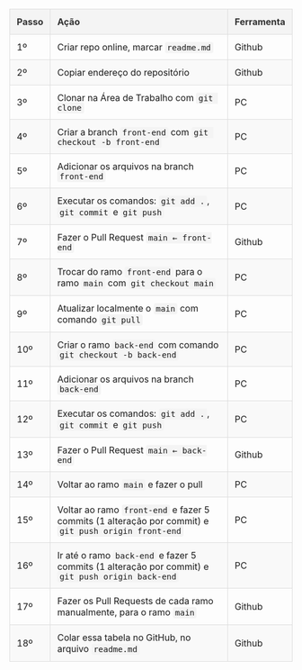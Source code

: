 <!DOCTYPE html>
<html lang="pt-br">
<head>
    <meta charset="UTF-8">
    <meta name="viewport" content="width=device-width, initial-scale=1.0">
    <title>Tabela de Passos</title>
    <style>
        table {
            width: 100%;
            border-collapse: collapse;
            margin: 20px 0;
        }
        th, td {
            border: 1px solid #ddd;
            padding: 12px;
            text-align: left;
        }
        th {
            background-color: #f4f4f4;
            color: #333;
        }
        tr:nth-child(even) {
            background-color: #f9f9f9;
        }
        tr:hover {
            background-color: #eaeaea;
        }
        code {
            background-color: #f4f4f4;
            border-radius: 4px;
            padding: 2px 4px;
            font-size: 90%;
        }
    </style>
</head>
<body>
    <table>
        <thead>
            <tr>
                <th>Passo</th>
                <th>Ação</th>
                <th>Ferramenta</th>
            </tr>
        </thead>
        <tbody>
            <tr>
                <td>1º</td>
                <td>Criar repo online, marcar <code>readme.md</code></td>
                <td>Github</td>
            </tr>
            <tr>
                <td>2º</td>
                <td>Copiar endereço do repositório</td>
                <td>Github</td>
            </tr>
            <tr>
                <td>3º</td>
                <td>Clonar na Área de Trabalho com <code>git clone</code></td>
                <td>PC</td>
            </tr>
            <tr>
                <td>4º</td>
                <td>Criar a branch <code>front-end</code> com <code>git checkout -b front-end</code></td>
                <td>PC</td>
            </tr>
            <tr>
                <td>5º</td>
                <td>Adicionar os arquivos na branch <code>front-end</code></td>
                <td>PC</td>
            </tr>
            <tr>
                <td>6º</td>
                <td>Executar os comandos: <code>git add .</code>, <code>git commit</code> e <code>git push</code></td>
                <td>PC</td>
            </tr>
            <tr>
                <td>7º</td>
                <td>Fazer o Pull Request <code>main &larr; front-end</code></td>
                <td>Github</td>
            </tr>
            <tr>
                <td>8º</td>
                <td>Trocar do ramo <code>front-end</code> para o ramo <code>main</code> com <code>git checkout main</code></td>
                <td>PC</td>
            </tr>
            <tr>
                <td>9º</td>
                <td>Atualizar localmente o <code>main</code> com comando <code>git pull</code></td>
                <td>PC</td>
            </tr>
            <tr>
                <td>10º</td>
                <td>Criar o ramo <code>back-end</code> com comando <code>git checkout -b back-end</code></td>
                <td>PC</td>
            </tr>
            <tr>
                <td>11º</td>
                <td>Adicionar os arquivos na branch <code>back-end</code></td>
                <td>PC</td>
            </tr>
            <tr>
                <td>12º</td>
                <td>Executar os comandos: <code>git add .</code>, <code>git commit</code> e <code>git push</code></td>
                <td>PC</td>
            </tr>
            <tr>
                <td>13º</td>
                <td>Fazer o Pull Request <code>main &larr; back-end</code></td>
                <td>Github</td>
            </tr>
            <tr>
                <td>14º</td>
                <td>Voltar ao ramo <code>main</code> e fazer o pull</td>
                <td>PC</td>
            </tr>
            <tr>
                <td>15º</td>
                <td>Voltar ao ramo <code>front-end</code> e fazer 5 commits (1 alteração por commit) e <code>git push origin front-end</code></td>
                <td>PC</td>
            </tr>
            <tr>
                <td>16º</td>
                <td>Ir até o ramo <code>back-end</code> e fazer 5 commits (1 alteração por commit) e <code>git push origin back-end</code></td>
                <td>PC</td>
            </tr>
            <tr>
                <td>17º</td>
                <td>Fazer os Pull Requests de cada ramo manualmente, para o ramo <code>main</code></td>
                <td>Github</td>
            </tr>
            <tr>
                <td>18º</td>
                <td>Colar essa tabela no GitHub, no arquivo <code>readme.md</code></td>
                <td>Github</td>
            </tr>
        </tbody>
    </table>
</body>
</html>
